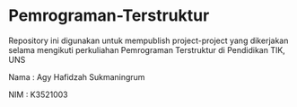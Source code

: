 # Pemrograman-Terstruktur
Repository ini digunakan untuk mempublish project-project yang dikerjakan selama mengikuti perkuliahan Pemrograman Terstruktur di Pendidikan TIK, UNS

Nama : Agy Hafidzah Sukmaningrum

NIM : K3521003
